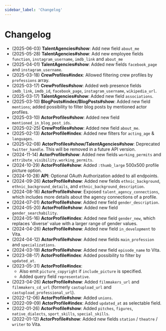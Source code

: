 ```yaml
---
sidebar_label: 'Changelog'
---
```


# Changelog

- (2025-06-03) **TalentAgencies#show**: Add new field `about_me`
- (2025-05-28) **TalentAgencies#show**: Add new employee fields `function`, `instagram_username`, `imdb_link` and `about_me`
- (2025-04-01) **TalentAgencies#show**: Added new fields `facebook_page` and `instagram_username`.
- (2025-03-18) **CrewProfiles#index**: Allowed filtering crew profiles by `professions` array.
- (2025-03-17) **CrewProfiles#show**: Added web presence fields `imdb_link`, `imdb_id`, `facebook_page`, `instagram_username`, `wikipedia_url`.
- (2025-03-17) **TalentAgencies#show**: Added new field `associations`.
- (2025-03-10) **BlogPosts#index/BlogPosts#show**: Added new field `mentions`; added possibility to filter blog posts by mentioned actor profiles.
- (2025-03-10) **ActorProfiles#show**: Added new field `mentioned_in_blog_post_ids`.
- (2025-02-25) **CrewProfiles#show**: Added new field `about_me`.
- (2025-02-13) **ActorProfile#index**: Added new filters for `acting_age` & `languages`.
- (2025-02-08) **ActorProfiles#show/TalentAgencies#show**: Deprecated `twitter_handle`. This will be removed in a future API version.
- (2024-11-14) **ActorProfile#show**: Added new fields `working_permits` and `attribute_visibility.working_permits`.
- (2024-10-29) **ActorProfile#show**: Added `:thumb_large` 500x500 profile picture option.
- (2024-10-28) **API**: Optional OAuth Authorization added to all endpoints.
- (2024-09-26) **ActorProfile#show**: Added new fields `ethnic_background`, `ethnic_background_details`, and `ethnic_background_description`.
- (2024-08-16) **ActorProfile#show**: Exposed `talent_agency_connections`, which includes more details about the agency connections of a profile.
- (2024-07-01) **ActorProfile#show**: Added new field `gender_description`.
- (2024-05-20) **ActorProfile#show**: Added new field `gender_searchability`.
- (2024-05-16) **ActorProfile#index**: Added new field `gender_new`, which replaces 'diverse' value with a larger range of gender values.
- (2024-04-26) **ActorProfile#show**: Added new field `in_development` to Vita.
- (2024-04-12) **ActorProfile#show**: Added new fields `main_profession` and `specializations`.
- (2024-03-19) **ActorProfile#show**: Added new field `episode_name` to Vita.
- (2023-08-17) **ActorProfile#index**: Added possibility to filter by `updated_at`.
- (2023-05-31) **ActorProfile#index**:
  - Also emit `picture_copyright` if `include_picture` is specified.
  - Added query field `representative`.
- (2023-04-26) **ActorProfile#show**: Added `filmmakers_url` and `filmmakers_cd_url` (formerly `castupload_url` and `castupload_professional_url`).
- (2022-12-06) **ActorProfile#show**: Added `unions`.
- (2022-09-09) **ActorProfile#index**: Added `updated_at` as selectable field.
- (2022-01-26) **ActorProfile#show**: Added `pitches`, `figures`, `native_dialects`, `sport_skills`, `special_skills`.
- (2022-01-12) **ActorProfile#show**: Added new fields `station` / `theatre` / `writer` to Vita.
